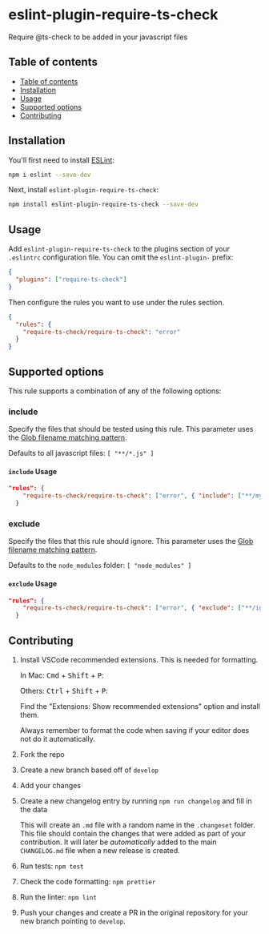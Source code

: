 # eslint-plugin-require-ts-check

Require @ts-check to be added in your javascript files

## Table of contents

- [Table of contents](#table-of-contents)
- [Installation](#installation)
- [Usage](#usage)
- [Supported options](#supported-options)
- [Contributing](#contributing)

## Installation

You'll first need to install [ESLint](https://eslint.org/):

```sh
npm i eslint --save-dev
```

Next, install `eslint-plugin-require-ts-check`:

```sh
npm install eslint-plugin-require-ts-check --save-dev
```

## Usage

Add `eslint-plugin-require-ts-check` to the plugins section of your `.eslintrc` configuration file. You can omit the `eslint-plugin-` prefix:

```json
{
  "plugins": ["require-ts-check"]
}
```

Then configure the rules you want to use under the rules section.

```json
{
  "rules": {
    "require-ts-check/require-ts-check": "error"
  }
}
```

## Supported options

This rule supports a combination of any of the following options:

### include

Specify the files that should be tested using this rule. This parameter uses the [Glob filename matching pattern](<https://en.wikipedia.org/wiki/Glob_(programming)>).

Defaults to all javascript files: `[ "**/*.js" ]`

#### `include` Usage

```json
"rules": {
    "require-ts-check/require-ts-check": ["error", { "include": ["**/my-files/*.*"] }]
  }
```

### exclude

Specify the files that this rule should ignore. This parameter uses the [Glob filename matching pattern](<https://en.wikipedia.org/wiki/Glob_(programming)>).

Defaults to the `node_modules` folder: `[ "node_modules" ]`

#### `exclude` Usage

```json
"rules": {
    "require-ts-check/require-ts-check": ["error", { "exclude": ["**/ignored-files/*.*"] }]
  }
```

## Contributing

1. Install VSCode recommended extensions. This is needed for formatting.

   In Mac: <kbd>Cmd</kbd> + <kbd>Shift</kbd> + <kbd>P</kbd>:

   Others: <kbd>Ctrl</kbd> + <kbd>Shift</kbd> + <kbd>P</kbd>:

   Find the "Extensions: Show recommended extensions" option and install them.

   Always remember to format the code when saving if your editor does not do it automatically.

2. Fork the repo
3. Create a new branch based off of `develop`
4. Add your changes
5. Create a new changelog entry by running `npm run changelog` and fill in the data

   This will create an `.md` file with a random name in the `.changeset` folder. This file should contain the changes that were added as part of your contribution. It will later be _automatically_ added to the main `CHANGELOG.md` file when a new release is created.

6. Run tests: `npm test`
7. Check the code formatting: `npm prettier`
8. Run the linter: `npm lint`
9. Push your changes and create a PR in the original repository for your new branch pointing to `develop`.
